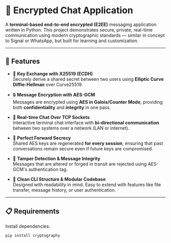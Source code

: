 # 🔐 Encrypted Chat Application

A **terminal-based end-to-end encrypted (E2EE)** messaging application written in Python. This project demonstrates secure, private, real-time communication using modern cryptographic standards — similar in concept to Signal or WhatsApp, but built for learning and customization.

---

## 🚀 Features

- 🔐 **Key Exchange with X25519 (ECDH)**  
  Securely derive a shared secret between two users using **Elliptic Curve Diffie-Hellman** over Curve25519.

- 🔒 **Message Encryption with AES-GCM**  
  Messages are encrypted using **AES in Galois/Counter Mode**, providing both **confidentiality** and **integrity** in one pass.

- 🔁 **Real-time Chat Over TCP Sockets**  
  Interactive terminal chat interface with **bi-directional communication** between two systems over a network (LAN or internet).

- 🔄 **Perfect Forward Secrecy**  
  Shared AES keys are regenerated **for every session**, ensuring that past conversations remain secure even if future keys are compromised.

- 🛑 **Tamper Detection & Message Integrity**  
  Messages that are altered or forged in transit are rejected using AES-GCM's authentication tag.

- 🧪 **Clean CLI Structure & Modular Codebase**  
  Designed with readability in mind. Easy to extend with features like file transfer, message history, or user authentication.

---

## 📋 Requirements

Install dependencies:

```bash
pip install cryptography
